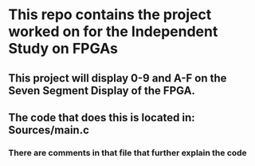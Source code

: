 # This repo contains the project worked on for the Independent Study on FPGAs

## This project will display 0-9 and A-F on the Seven Segment Display of the FPGA.

## The code that does this is located in: Sources/main.c
### There are comments in that file that further explain the code
